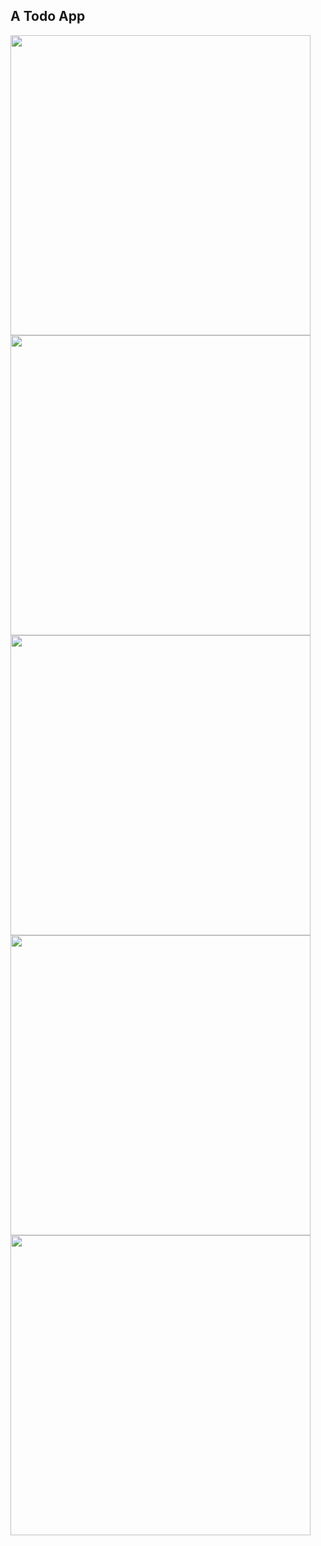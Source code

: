 ## A Todo App

<img height="480px" src="screenshots/Sc1.jpg">  <img height="480px" src="screenshots/Sc2.jpg">  <img height="480px" src="screenshots/Sc3.jpg">
<br>
<img height="480px" src="screenshots/Sc4.jpg">  <img height="480px" src="screenshots/Sc5.jpg">
